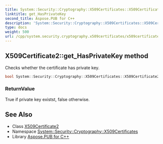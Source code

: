 ```yaml
---
title: System::Security::Cryptography::X509Certificates::X509Certificate2::get_HasPrivateKey method
linktitle: get_HasPrivateKey
second_title: Aspose.PUB for C++
description: 'System::Security::Cryptography::X509Certificates::X509Certificate2::get_HasPrivateKey method. Checks whether the certificate has private key in C++.'
type: docs
weight: 500
url: /cpp/system.security.cryptography.x509certificates/x509certificate2/get_hasprivatekey/
---
```

## X509Certificate2::get_HasPrivateKey method


Checks whether the certificate has private key.

```cpp
bool System::Security::Cryptography::X509Certificates::X509Certificate2::get_HasPrivateKey() const
```


### ReturnValue

True if private key existst, false otherwise.

## See Also

* Class [X509Certificate2](../)
* Namespace [System::Security::Cryptography::X509Certificates](../../)
* Library [Aspose.PUB for C++](../../../)
